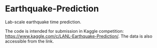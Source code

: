 # Earthquake-Prediction
Lab-scale earthquake time prediction.

The code is intended for submission in Kaggle competition: https://www.kaggle.com/c/LANL-Earthquake-Prediction/. The data is also accessible from the link.
